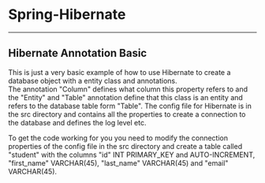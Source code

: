 # Spring-Hibernate

---

## Hibernate Annotation Basic

This is just a very basic example of how to use Hibernate to create a database object with a entity class and annotations.\
The annotation "Column" defines what column this property refers to and the "Entity" and "Table" annotation define that this class is an entity and refers to the database table form "Table".
The config file for Hibernate is in the src directory and contains all the properties to create a connection to the database and defines the log level etc.

To get the code working for you you need to modify the connection properties of the config file in the src directory and create a table called "student" with the columns "id" INT PRIMARY_KEY and AUTO-INCREMENT, "first_name" VARCHAR(45), "last_name" VARCHAR(45) and "email" VARCHAR(45).
 